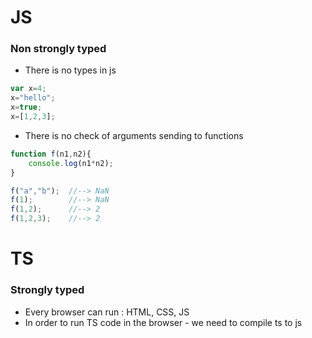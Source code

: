 # JS
### Non strongly typed


* There is no types in js
```javascript
var x=4;
x="hello";
x=true;
x=[1,2,3];
```



* There is no check of arguments sending to functions
```javascript
function f(n1,n2){
    console.log(n1*n2);
}

f("a","b");  //--> NaN
f(1);        //--> NaN
f(1,2);      //--> 2
f(1,2,3);    //--> 2
```


# TS
### Strongly typed
* Every browser can run : HTML, CSS, JS
* In order to run TS code in the browser - we need to compile ts to js